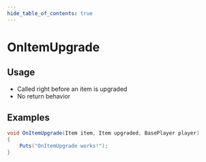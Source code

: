 ```yaml
---
hide_table_of_contents: true
---
```


# OnItemUpgrade

## Usage

* Called right before an item is upgraded
* No return behavior

## Examples

```csharp title=""
void OnItemUpgrade(Item item, Item upgraded, BasePlayer player)
{
    Puts("OnItemUpgrade works!");
}
```

